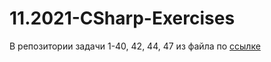 # 11.2021-CSharp-Exercises

В репозитории задачи 1-40, 42, 44, 47 из файла по [ссылке](https://github.com/iksergey/HelloCode/blob/01ba5703a6edacaff90de4e55242751083306a7f/ex.md)
